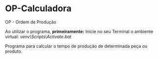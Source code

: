 # OP-Calculadora
 OP - Ordem de Produção
 
 Ao utilizar o programa, **primeiramente:**
    Inicie no seu Terminal o ambiente virtual: *venv\Scripts\Activate.bat*
    
 Programa para calcular o tempo de produção de determinada peça ou produto.
